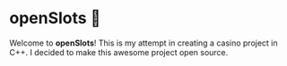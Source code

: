 # openSlots 🎰
Welcome to **openSlots**!
This is my attempt in creating a casino project in C++.
I decided to make this awesome project open source.
